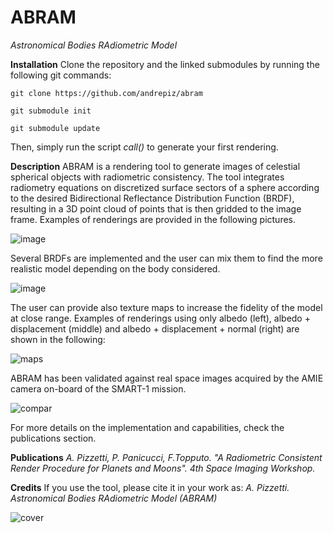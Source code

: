 # ABRAM
_Astronomical Bodies RAdiometric Model_

**Installation** 
Clone the repository and the linked submodules by running the following git commands:

`git clone https://github.com/andrepiz/abram`

`git submodule init`

`git submodule update`


Then, simply run the script _call()_ to generate your first rendering.

**Description**
ABRAM is a rendering tool to generate images of celestial spherical objects with radiometric consistency. The tool integrates radiometry equations on discretized surface sectors of a sphere according to the desired Bidirectional Reflectance Distribution Function (BRDF), resulting in a 3D point cloud of points that is then gridded to the image frame. Examples of renderings are provided in the following pictures.

![image](https://github.com/user-attachments/assets/dfa669c9-837a-4d6d-9776-da4be33f9ec8)

Several BRDFs are implemented and the user can mix them to find the more realistic model depending on the body considered. 

![image](https://github.com/user-attachments/assets/5affe851-186d-4cd4-b9d6-60eaf67562ba)

The user can provide also texture maps to increase the fidelity of the model at close range. Examples of renderings using only albedo (left), albedo + displacement (middle) and albedo + displacement + normal (right) are shown in the following: 

![maps](https://github.com/user-attachments/assets/71246857-b470-411a-86f1-170953365072)

ABRAM has been validated against real space images acquired by the AMIE camera on-board of the SMART-1 mission.

![compar](https://github.com/user-attachments/assets/f2c9e409-5b99-4dc6-af20-30b4b5f90616)

For more details on the implementation and capabilities, check the publications section.

**Publications**
_A. Pizzetti, P. Panicucci, F.Topputo. "A Radiometric Consistent Render Procedure for Planets and Moons". 4th Space Imaging Workshop._

**Credits**
If you use the tool, please cite it in your work as: 
_A. Pizzetti. Astronomical Bodies RAdiometric Model (ABRAM)_

![cover](https://github.com/andrepiz/abram/assets/75851004/8163552c-7de7-4488-b037-895141902ab2)
